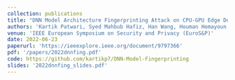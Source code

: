 ```yaml
---
collection: publications
title: "DNN Model Architecture Fingerprinting Attack on CPU-GPU Edge Devices"
authors: 'Kartik Patwari, Syed Mahbub Hafiz, Han Wang, Houman Homayoun, Zubair Shafiq, Chen-Nee Chuah'
venue: 'IEEE European Symposium on Security and Privacy (EuroS&P)'
date: 2022-06-23
paperurl: 'https://ieeexplore.ieee.org/document/9797366'
pdf: '/papers/2022dnnfing.pdf'
code: https://github.com/kartikp7/DNN-Model-Fingerprinting
slides: '2022dnnfing_slides.pdf'
---
```

